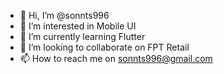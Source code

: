 - 👋 Hi, I’m @sonnts996
- 👀 I’m interested in Mobile UI
- 🌱 I’m currently learning Flutter
- 💞️ I’m looking to collaborate on FPT Retail
- 📫 How to reach me on sonnts996@gmail.com

<!---
sonnts996/sonnts996 is a ✨ special ✨ repository because its `README.md` (this file) appears on your GitHub profile.
You can click the Preview link to take a look at your changes.
--->
